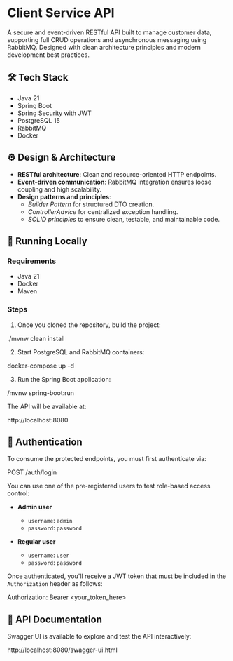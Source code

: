 # Client Service API

A secure and event-driven RESTful API built to manage customer data, supporting full CRUD operations and asynchronous messaging using RabbitMQ. Designed with clean architecture principles and modern development best practices.

## 🛠️ Tech Stack

- Java 21
- Spring Boot
- Spring Security with JWT
- PostgreSQL 15
- RabbitMQ
- Docker

## ⚙️ Design & Architecture

- **RESTful architecture**: Clean and resource-oriented HTTP endpoints.
- **Event-driven communication**: RabbitMQ integration ensures loose coupling and high scalability.
- **Design patterns and principles**:
    - *Builder Pattern* for structured DTO creation.
    - *ControllerAdvice* for centralized exception handling.
    - *SOLID principles* to ensure clean, testable, and maintainable code.

## 🚀 Running Locally

### Requirements

- Java 21
- Docker
- Maven

### Steps

1. Once you cloned the repository, build the project:

./mvnw clean install

2. Start PostgreSQL and RabbitMQ containers:

docker-compose up -d

3. Run the Spring Boot application:

/mvnw spring-boot:run

The API will be available at:

http://localhost:8080


## 🔐 Authentication

To consume the protected endpoints, you must first authenticate via:

POST /auth/login

You can use one of the pre-registered users to test role-based access control:

- **Admin user**
    - `username`: `admin`
    - `password`: `password`

- **Regular user**
    - `username`: `user`
    - `password`: `password`

Once authenticated, you'll receive a JWT token that must be included in the `Authorization` header as follows:

Authorization: Bearer <your_token_here>

## 📘 API Documentation

Swagger UI is available to explore and test the API interactively:

http://localhost:8080/swagger-ui.html
